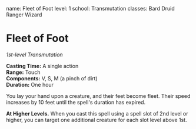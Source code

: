 name: Fleet of Foot
level: 1
school: Transmutation
classes: Bard
         Druid
         Ranger
         Wizard

# Fleet of Foot
_1st-level Transmutation_

**Casting Time:** A single action    
**Range:** Touch    
**Components:** V, S, M (a pinch of dirt)    
**Duration:** One hour 

You lay your hand upon a creature, and their feet become fleet. Their speed increases by 10 feet until the spell's duration has expired. 

**At Higher Levels.** When you cast this spell using a spell slot of 2nd level or higher, you can target one additional creature for each slot level above 1st.
